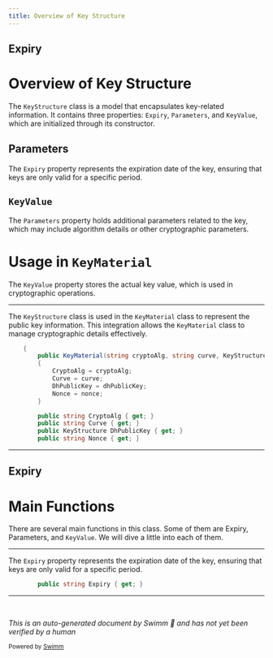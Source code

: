 ```yaml
---
title: Overview of Key Structure
---
```

## Expiry

# Overview of Key Structure

The <SwmToken path="src/In.ProjectEKA.HipLibrary/Patient/Model/KeyMaterial.cs" pos="5:15:15" line-data="        public KeyMaterial(string cryptoAlg, string curve, KeyStructure dhPublicKey, string nonce)">`KeyStructure`</SwmToken> class is a model that encapsulates key-related information. It contains three properties: <SwmToken path="src/In.ProjectEKA.HipLibrary/Patient/Model/KeyStructure.cs" pos="13:5:5" line-data="        public string Expiry { get; }">`Expiry`</SwmToken>, <SwmToken path="src/In.ProjectEKA.HipLibrary/Patient/Model/KeyStructure.cs" pos="8:1:1" line-data="            Parameters = parameters;">`Parameters`</SwmToken>, and <SwmToken path="src/In.ProjectEKA.HipLibrary/Patient/Model/KeyStructure.cs" pos="9:1:1" line-data="            KeyValue = keyValue;">`KeyValue`</SwmToken>, which are initialized through its constructor.

## Parameters

The <SwmToken path="src/In.ProjectEKA.HipLibrary/Patient/Model/KeyStructure.cs" pos="13:5:5" line-data="        public string Expiry { get; }">`Expiry`</SwmToken> property represents the expiration date of the key, ensuring that keys are only valid for a specific period.

## <SwmToken path="src/In.ProjectEKA.HipLibrary/Patient/Model/KeyStructure.cs" pos="9:1:1" line-data="            KeyValue = keyValue;">`KeyValue`</SwmToken>

The <SwmToken path="src/In.ProjectEKA.HipLibrary/Patient/Model/KeyStructure.cs" pos="8:1:1" line-data="            Parameters = parameters;">`Parameters`</SwmToken> property holds additional parameters related to the key, which may include algorithm details or other cryptographic parameters.

# Usage in <SwmToken path="src/In.ProjectEKA.HipLibrary/Patient/Model/KeyMaterial.cs" pos="5:3:3" line-data="        public KeyMaterial(string cryptoAlg, string curve, KeyStructure dhPublicKey, string nonce)">`KeyMaterial`</SwmToken>

The <SwmToken path="src/In.ProjectEKA.HipLibrary/Patient/Model/KeyStructure.cs" pos="9:1:1" line-data="            KeyValue = keyValue;">`KeyValue`</SwmToken> property stores the actual key value, which is used in cryptographic operations.

<SwmSnippet path="/src/In.ProjectEKA.HipLibrary/Patient/Model/KeyMaterial.cs" line="4">

---

The <SwmToken path="src/In.ProjectEKA.HipLibrary/Patient/Model/KeyMaterial.cs" pos="5:15:15" line-data="        public KeyMaterial(string cryptoAlg, string curve, KeyStructure dhPublicKey, string nonce)">`KeyStructure`</SwmToken> class is used in the <SwmToken path="src/In.ProjectEKA.HipLibrary/Patient/Model/KeyMaterial.cs" pos="5:3:3" line-data="        public KeyMaterial(string cryptoAlg, string curve, KeyStructure dhPublicKey, string nonce)">`KeyMaterial`</SwmToken> class to represent the public key information. This integration allows the <SwmToken path="src/In.ProjectEKA.HipLibrary/Patient/Model/KeyMaterial.cs" pos="5:3:3" line-data="        public KeyMaterial(string cryptoAlg, string curve, KeyStructure dhPublicKey, string nonce)">`KeyMaterial`</SwmToken> class to manage cryptographic details effectively.

```c#
    {
        public KeyMaterial(string cryptoAlg, string curve, KeyStructure dhPublicKey, string nonce)
        {
            CryptoAlg = cryptoAlg;
            Curve = curve;
            DhPublicKey = dhPublicKey;
            Nonce = nonce;
        }

        public string CryptoAlg { get; }
        public string Curve { get; }
        public KeyStructure DhPublicKey { get; }
        public string Nonce { get; }
```

---

</SwmSnippet>

## Expiry

# Main Functions

There are several main functions in this class. Some of them are Expiry, Parameters, and <SwmToken path="src/In.ProjectEKA.HipLibrary/Patient/Model/KeyStructure.cs" pos="9:1:1" line-data="            KeyValue = keyValue;">`KeyValue`</SwmToken>. We will dive a little into each of them.

<SwmSnippet path="/src/In.ProjectEKA.HipLibrary/Patient/Model/KeyStructure.cs" line="13">

---

The <SwmToken path="src/In.ProjectEKA.HipLibrary/Patient/Model/KeyStructure.cs" pos="13:5:5" line-data="        public string Expiry { get; }">`Expiry`</SwmToken> property represents the expiration date of the key, ensuring that keys are only valid for a specific period.

```c#
        public string Expiry { get; }
```

---

</SwmSnippet>

&nbsp;

*This is an auto-generated document by Swimm 🌊 and has not yet been verified by a human*

<SwmMeta version="3.0.0" repo-id="Z2l0aHViJTNBJTNBaGlwLXNlcnZpY2UlM0ElM0FTd2ltbS1EZW1v" repo-name="hip-service"><sup>Powered by [Swimm](/)</sup></SwmMeta>
